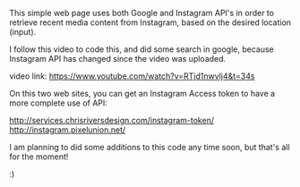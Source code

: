 This simple web page uses both Google and Instagram API's in order to retrieve recent media content from Instagram, based on the desired location (input).

I follow this video to code this, and did some search in google, because Instagram API has changed since the video was uploaded.

video link: https://www.youtube.com/watch?v=RTjd1nwvlj4&t=34s

On this two web sites, you can get an Instagram Access token to have a more complete use of API:

http://services.chrisriversdesign.com/instagram-token/
http://instagram.pixelunion.net/

I am planning to did some additions to this code any time soon, but that's all for the moment!

:)
